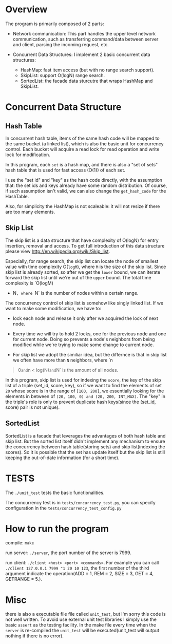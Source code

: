 Overview
=========================

The program is primarily composed of 2 parts:

* Network communication: This part handles the upper level network
communication, such as transferring command/data between server and
client, parsing the incoming request, etc.

* Concurrent Data Structures: I implement 2 basic concurrent data structures: 
    - HashMap: fast item access (but with no range search support).
    - SkipList: support O(logN) range search.
    - SortedList: the facade data sturcutre that wraps HashMap and SkipList.

Concurrent Data Structure
=========================

Hash Table
----------------
In concurrent hash table, items of the same hash code will be mapped
to the same bucket (a linked list), which is also the basic unit
for concurrency control. Each bucket will acquire a read lock for
read operation and write lock for modification.

In this program, each `set` is a hash map, and there is also a "set
of sets" hash table that is used for fast access (O(1)) of each
set.

I use the "set id" and "key" as the hash code directly, with the
assumption that: the set ids and keys already have some random
distribution.  Of course, if such assumption isn't valid, we can
also change the `get_hash_code` for the HashTable.

Also, for simplicity the HashMap is not scaleable: it will not resize
if there are too many elements.

Skip List
----------------
The skip list is a data structure that have complexity of O(logN)
for entry insertion, removal and access. To get full introduction
of this data structure please view http://en.wikipedia.org/wiki/Skip_list.

Especially, for range search, the skip list can locate the node of
smallest value with time complexity O(`logM`), where `M` is the
size of the skip list. Since skip list is already sorted, so after
we get the `lower` bound, we can iterate forward the skip list until
we're out of the `upper` bound. The total time complexity is `O(logM)
+ N`, where `N` is the number of nodes within a certain range.

The concurrency control of skip list is somehow like singly linked
list. If we want to make some modification, we have to:

* lock each node and release it only after we acquired the lock of
next node.

* Every time we will try to hold 2 locks, one for the previous node
and one for current node. Doing so prevents a node's neighbors from
being modified while we're trying to make some change to current
node.

* For skip list we adopt the similiar idea, but the differnce is
that in skip list we often have more than `N` neighbors, where `n
> 0` and `n < log(N)` and `N` is the amount of all nodes.

In this program, skip list is used for indexing the `score`, the
key of the skip list of a triple (set_id, score, key), so if we
want to find the elements of set `20` whose score is in the range
of `[100, 200]`, we essentially looking for the elements in between
of `(20, 100, 0) and (20, 200, INT_MAX)`. The "key" in the triple's
role is only to prevent duplicate hash keys(since the (set_id,
score) pair is not unique).

SortedList
----------------

SortedList is a facade that leverages the advantages of both hash table
and skip list. But the sorted list itself didn't implement any mechanism
to ensure the concurrency between hash table(storing sets) and skip
list(indexing the scores). So it is possible that the set has update
itself but the skip list is still keeping the out-of-date information (for
a short time).

TESTS
=========================
The `./unit_test` tests the basic functionalities.

The concurrency test is in `tests/concurrency_test.py`, you can specify configuration in the `tests/concurrency_test_config.py`

How to run the program
=========================
compile: `make`

run server: `./server`, the port number of the server is 7999.

run client: `./client <host> <port> <commands>`. For example you
can call `./client 127.0.0.1 7999 "1 20 10 123`, the first number
of the third argument indicate the operation(ADD = 1, REM = 2, SIZE
= 3, GET = 4, GETRANGE = 5.).


Misc
=========================
there is also a executable file file called `unit_test`, but I'm
sorry this code is not well written. To avoid use external unit
test libraries I simply use the basic `assert` as the testing
facility. In the make file every time when the `server` is re-compiled
the `unit_test` will be executed(unit_test will output nothing if
there is no error).
